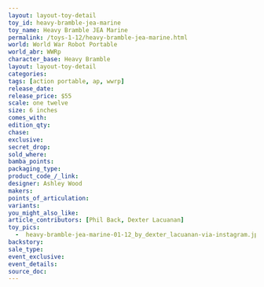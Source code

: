```yaml
---
layout: layout-toy-detail 
toy_id: heavy-bramble-jea-marine
toy_name: Heavy Bramble JEA Marine
permalink: /toys-1-12/heavy-bramble-jea-marine.html
world: World War Robot Portable
world_abr: WWRp
character_base: Heavy Bramble
layout: layout-toy-detail
categories: 
tags: [action portable, ap, wwrp] 
release_date: 
release_price: $55 
scale: one twelve
size: 6 inches
comes_with: 
edition_qty: 
chase: 
exclusive: 
secret_drop: 
sold_where: 
bamba_points: 
packaging_type: 
product_code_/_link: 
designer: Ashley Wood
makers: 
points_of_articulation: 
variants: 
you_might_also_like: 
article_contributors: [Phil Back, Dexter Lacuanan]
toy_pics: 
  -  heavy-bramble-jea-marine-01-12_by_dexter_lacuanan-via-instagram.jpg
backstory: 
sale_type: 
event_exclusive: 
event_details: 
source_doc: 
---
```

